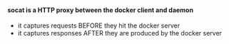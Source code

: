 #### socat is a HTTP proxy between the docker client and daemon

 * it captures requests BEFORE they hit the docker server
 * it captures responses AFTER they are produced by the docker server